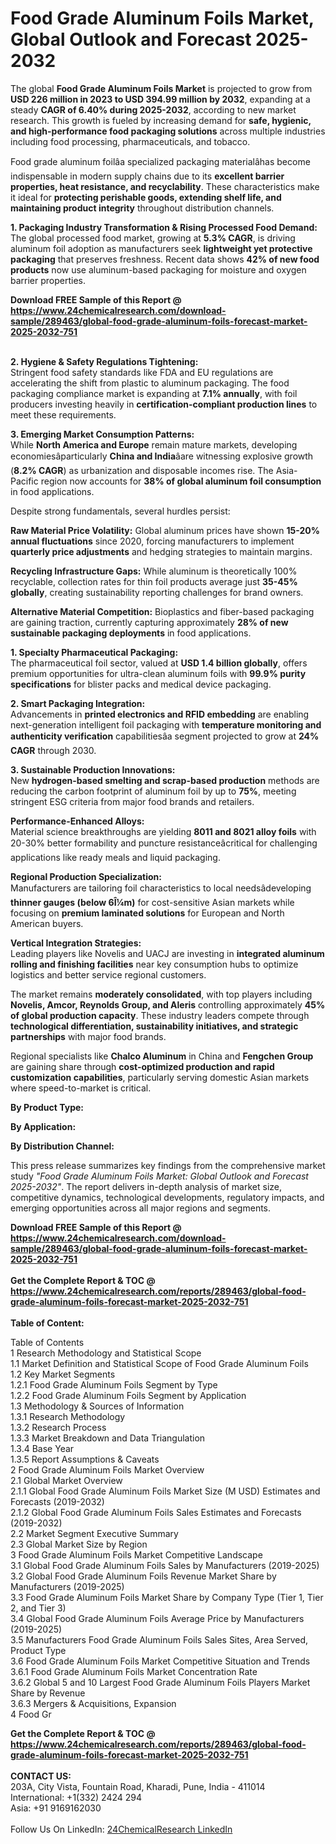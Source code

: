 <h1>Food Grade Aluminum Foils Market, Global Outlook and Forecast 2025-2032</h1><p>The global <strong>Food Grade Aluminum Foils Market</strong> is projected to grow from <strong>USD 226 million in 2023 to USD 394.99 million by 2032</strong>, expanding at a steady <strong>CAGR of 6.40% during 2025-2032</strong>, according to new market research. This growth is fueled by increasing demand for <strong>safe, hygienic, and high-performance food packaging solutions</strong> across multiple industries including food processing, pharmaceuticals, and tobacco.</p><p>Food grade aluminum foilâa specialized packaging materialâhas become indispensable in modern supply chains due to its <strong>excellent barrier properties, heat resistance, and recyclability</strong>. These characteristics make it ideal for <strong>protecting perishable goods, extending shelf life, and maintaining product integrity</strong> throughout distribution channels.</p><p><strong>1. Packaging Industry Transformation &amp; Rising Processed Food Demand:</strong><br>
The global processed food market, growing at <strong>5.3% CAGR</strong>, is driving aluminum foil adoption as manufacturers seek <strong>lightweight yet protective packaging</strong> that preserves freshness. Recent data shows <strong>42% of new food products</strong> now use aluminum-based packaging for moisture and oxygen barrier properties.</p><div><b>Download FREE Sample of this Report @ 
            <a href="https://www.24chemicalresearch.com/download-sample/289463/global-food-grade-aluminum-foils-forecast-market-2025-2032-751">
            https://www.24chemicalresearch.com/download-sample/289463/global-food-grade-aluminum-foils-forecast-market-2025-2032-751</a></b></div><br><p><strong>2. Hygiene &amp; Safety Regulations Tightening:</strong><br>
Stringent food safety standards like FDA and EU regulations are accelerating the shift from plastic to aluminum packaging. The food packaging compliance market is expanding at <strong>7.1% annually</strong>, with foil producers investing heavily in <strong>certification-compliant production lines</strong> to meet these requirements.</p><p><strong>3. Emerging Market Consumption Patterns:</strong><br>
While <strong>North America and Europe</strong> remain mature markets, developing economiesâparticularly <strong>China and India</strong>âare witnessing explosive growth (<strong>8.2% CAGR</strong>) as urbanization and disposable incomes rise. The Asia-Pacific region now accounts for <strong>38% of global aluminum foil consumption</strong> in food applications.</p><p>Despite strong fundamentals, several hurdles persist:</p><p><strong>Raw Material Price Volatility:</strong> Global aluminum prices have shown <strong>15-20% annual fluctuations</strong> since 2020, forcing manufacturers to implement <strong>quarterly price adjustments</strong> and hedging strategies to maintain margins.</p><p><strong>Recycling Infrastructure Gaps:</strong> While aluminum is theoretically 100% recyclable, collection rates for thin foil products average just <strong>35-45% globally</strong>, creating sustainability reporting challenges for brand owners.</p><p><strong>Alternative Material Competition:</strong> Bioplastics and fiber-based packaging are gaining traction, currently capturing approximately <strong>28% of new sustainable packaging deployments</strong> in food applications.</p><p><strong>1. Specialty Pharmaceutical Packaging:</strong><br>
The pharmaceutical foil sector, valued at <strong>USD 1.4 billion globally</strong>, offers premium opportunities for ultra-clean aluminum foils with <strong>99.9% purity specifications</strong> for blister packs and medical device packaging.</p><p><strong>2. Smart Packaging Integration:</strong><br>
Advancements in <strong>printed electronics and RFID embedding</strong> are enabling next-generation intelligent foil packaging with <strong>temperature monitoring and authenticity verification</strong> capabilitiesâa segment projected to grow at <strong>24% CAGR</strong> through 2030.</p><p><strong>3. Sustainable Production Innovations:</strong><br>
New <strong>hydrogen-based smelting and scrap-based production</strong> methods are reducing the carbon footprint of aluminum foil by up to <strong>75%</strong>, meeting stringent ESG criteria from major food brands and retailers.</p><p><strong>Performance-Enhanced Alloys:</strong><br>
    Material science breakthroughs are yielding <strong>8011 and 8021 alloy foils</strong> with 20-30% better formability and puncture resistanceâcritical for challenging applications like ready meals and liquid packaging.</p><p><strong>Regional Production Specialization:</strong><br>
    Manufacturers are tailoring foil characteristics to local needsâdeveloping <strong>thinner gauges (below 6Î¼m)</strong> for cost-sensitive Asian markets while focusing on <strong>premium laminated solutions</strong> for European and North American buyers.</p><p><strong>Vertical Integration Strategies:</strong><br>
    Leading players like Novelis and UACJ are investing in <strong>integrated aluminum rolling and finishing facilities</strong> near key consumption hubs to optimize logistics and better service regional customers.</p><p>The market remains <strong>moderately consolidated</strong>, with top players including <strong>Novelis, Amcor, Reynolds Group, and Aleris</strong> controlling approximately <strong>45% of global production capacity</strong>. These industry leaders compete through <strong>technological differentiation, sustainability initiatives, and strategic partnerships</strong> with major food brands.</p><p>Regional specialists like <strong>Chalco Aluminum</strong> in China and <strong>Fengchen Group</strong> are gaining share through <strong>cost-optimized production and rapid customization capabilities</strong>, particularly serving domestic Asian markets where speed-to-market is critical.</p><p><strong>By Product Type:</strong></p><p><strong>By Application:</strong></p><p><strong>By Distribution Channel:</strong></p><p>This press release summarizes key findings from the comprehensive market study <em>"Food Grade Aluminum Foils Market: Global Outlook and Forecast 2025-2032"</em>. The report delivers in-depth analysis of market size, competitive dynamics, technological developments, regulatory impacts, and emerging opportunities across all major regions and segments.</p><div><b>Download FREE Sample of this Report @ 
            <a href="https://www.24chemicalresearch.com/download-sample/289463/global-food-grade-aluminum-foils-forecast-market-2025-2032-751">
            https://www.24chemicalresearch.com/download-sample/289463/global-food-grade-aluminum-foils-forecast-market-2025-2032-751</a></b></div><br><div><b>Get the Complete Report & TOC @ 
            <a href="https://www.24chemicalresearch.com/reports/289463/global-food-grade-aluminum-foils-forecast-market-2025-2032-751">
            https://www.24chemicalresearch.com/reports/289463/global-food-grade-aluminum-foils-forecast-market-2025-2032-751</a></b></div><br>
            <b>Table of Content:</b><p>Table of Contents<br />
1 Research Methodology and Statistical Scope<br />
1.1 Market Definition and Statistical Scope of Food Grade Aluminum Foils<br />
1.2 Key Market Segments<br />
1.2.1 Food Grade Aluminum Foils Segment by Type<br />
1.2.2 Food Grade Aluminum Foils Segment by Application<br />
1.3 Methodology & Sources of Information<br />
1.3.1 Research Methodology<br />
1.3.2 Research Process<br />
1.3.3 Market Breakdown and Data Triangulation<br />
1.3.4 Base Year<br />
1.3.5 Report Assumptions & Caveats<br />
2 Food Grade Aluminum Foils Market Overview<br />
2.1 Global Market Overview<br />
2.1.1 Global Food Grade Aluminum Foils Market Size (M USD) Estimates and Forecasts (2019-2032)<br />
2.1.2 Global Food Grade Aluminum Foils Sales Estimates and Forecasts (2019-2032)<br />
2.2 Market Segment Executive Summary<br />
2.3 Global Market Size by Region<br />
3 Food Grade Aluminum Foils Market Competitive Landscape<br />
3.1 Global Food Grade Aluminum Foils Sales by Manufacturers (2019-2025)<br />
3.2 Global Food Grade Aluminum Foils Revenue Market Share by Manufacturers (2019-2025)<br />
3.3 Food Grade Aluminum Foils Market Share by Company Type (Tier 1, Tier 2, and Tier 3)<br />
3.4 Global Food Grade Aluminum Foils Average Price by Manufacturers (2019-2025)<br />
3.5 Manufacturers Food Grade Aluminum Foils Sales Sites, Area Served, Product Type<br />
3.6 Food Grade Aluminum Foils Market Competitive Situation and Trends<br />
3.6.1 Food Grade Aluminum Foils Market Concentration Rate<br />
3.6.2 Global 5 and 10 Largest Food Grade Aluminum Foils Players Market Share by Revenue<br />
3.6.3 Mergers & Acquisitions, Expansion<br />
4 Food Gr</p><div><b>Get the Complete Report & TOC @ 
            <a href="https://www.24chemicalresearch.com/reports/289463/global-food-grade-aluminum-foils-forecast-market-2025-2032-751">
            https://www.24chemicalresearch.com/reports/289463/global-food-grade-aluminum-foils-forecast-market-2025-2032-751</a></b></div><br><b>CONTACT US:</b><br>
            203A, City Vista, Fountain Road, Kharadi, Pune, India - 411014<br>
            International: +1(332) 2424 294<br>
            Asia: +91 9169162030 <br><br>
            Follow Us On LinkedIn: <a href="https://www.linkedin.com/company/24chemicalresearch/">24ChemicalResearch LinkedIn</a>
